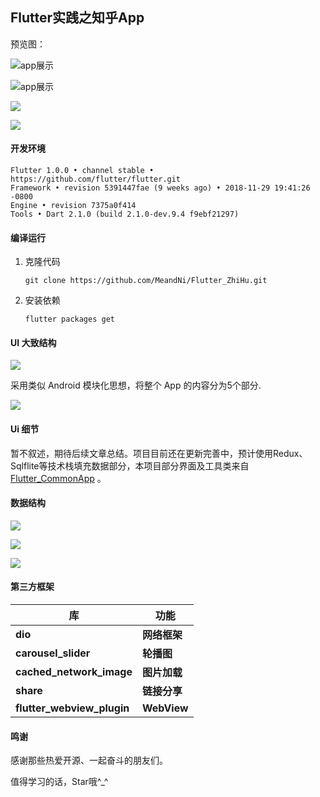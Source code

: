 ## Flutter实践之知乎App

预览图：

![app展示](./show/showapp.jpg)

![app展示](./show/showapp2.jpg)



![](./show/show1.gif)

![](./show/show2.gif)

#### 开发环境

```
Flutter 1.0.0 • channel stable • https://github.com/flutter/flutter.git
Framework • revision 5391447fae (9 weeks ago) • 2018-11-29 19:41:26 -0800
Engine • revision 7375a0f414
Tools • Dart 2.1.0 (build 2.1.0-dev.9.4 f9ebf21297)
```

#### 编译运行

1. 克隆代码

   ```
   git clone https://github.com/MeandNi/Flutter_ZhiHu.git
   ```

2. 安装依赖

   ```
   flutter packages get
   ```

#### UI 大致结构

![](./show/common.png)



采用类似 Android 模块化思想，将整个 App 的内容分为5个部分.

![](./show/common2.png)



#### Ui 细节

暂不叙述，期待后续文章总结。项目目前还在更新完善中，预计使用Redux、Sqlflite等技术栈填充数据部分，本项目部分界面及工具类来自[Flutter_CommonApp](https://link.juejin.im/?target=https%3A%2F%2Fgithub.com%2FMeandNi%2FFlutter_CommonApp) 。

 #### 数据结构

![](./show/recommend.png)

![](./show/idea.png)

![](./show/question.png)

#### 第三方框架

| 库                         | 功能         |
| -------------------------- | ------------ |
| **dio**                    | **网络框架** |
| **carousel_slider**        | **轮播图**   |
| **cached_network_image**   | **图片加载** |
| **share**                  | **链接分享** |
| **flutter_webview_plugin** | **WebView**  |



#### 鸣谢

感谢那些热爱开源、一起奋斗的朋友们。

值得学习的话，Star哦^_^